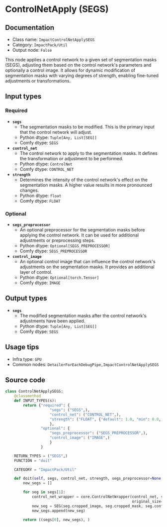 # ControlNetApply (SEGS)
## Documentation
- Class name: `ImpactControlNetApplySEGS`
- Category: `ImpactPack/Util`
- Output node: `False`

This node applies a control network to a given set of segmentation masks (SEGS), adjusting them based on the control network's parameters and optionally a control image. It allows for dynamic modification of segmentation masks with varying degrees of strength, enabling fine-tuned adjustments or transformations.
## Input types
### Required
- **`segs`**
    - The segmentation masks to be modified. This is the primary input that the control network will adjust.
    - Python dtype: `Tuple[Any, List[SEG]]`
    - Comfy dtype: `SEGS`
- **`control_net`**
    - The control network to apply to the segmentation masks. It defines the transformation or adjustment to be performed.
    - Python dtype: `ControlNet`
    - Comfy dtype: `CONTROL_NET`
- **`strength`**
    - Determines the intensity of the control network's effect on the segmentation masks. A higher value results in more pronounced changes.
    - Python dtype: `float`
    - Comfy dtype: `FLOAT`
### Optional
- **`segs_preprocessor`**
    - An optional preprocessor for the segmentation masks before applying the control network. It can be used for additional adjustments or preprocessing steps.
    - Python dtype: `Optional[SEGS_PREPROCESSOR]`
    - Comfy dtype: `SEGS_PREPROCESSOR`
- **`control_image`**
    - An optional control image that can influence the control network's adjustments on the segmentation masks. It provides an additional layer of control.
    - Python dtype: `Optional[torch.Tensor]`
    - Comfy dtype: `IMAGE`
## Output types
- **`segs`**
    - The modified segmentation masks after the control network's adjustments have been applied.
    - Python dtype: `Tuple[Any, List[SEG]]`
    - Comfy dtype: `SEGS`
## Usage tips
- Infra type: `GPU`
- Common nodes: `DetailerForEachDebugPipe,ImpactControlNetApplySEGS`


## Source code
```python
class ControlNetApplySEGS:
    @classmethod
    def INPUT_TYPES(s):
        return {"required": {
                    "segs": ("SEGS",),
                    "control_net": ("CONTROL_NET",),
                    "strength": ("FLOAT", {"default": 1.0, "min": 0.0, "max": 10.0, "step": 0.01}),
                    },
                "optional": {
                    "segs_preprocessor": ("SEGS_PREPROCESSOR",),
                    "control_image": ("IMAGE",)
                    }
                }

    RETURN_TYPES = ("SEGS",)
    FUNCTION = "doit"

    CATEGORY = "ImpactPack/Util"

    def doit(self, segs, control_net, strength, segs_preprocessor=None, control_image=None):
        new_segs = []

        for seg in segs[1]:
            control_net_wrapper = core.ControlNetWrapper(control_net, strength, segs_preprocessor, seg.control_net_wrapper,
                                                         original_size=segs[0], crop_region=seg.crop_region, control_image=control_image)
            new_seg = SEG(seg.cropped_image, seg.cropped_mask, seg.confidence, seg.crop_region, seg.bbox, seg.label, control_net_wrapper)
            new_segs.append(new_seg)

        return ((segs[0], new_segs), )

```
